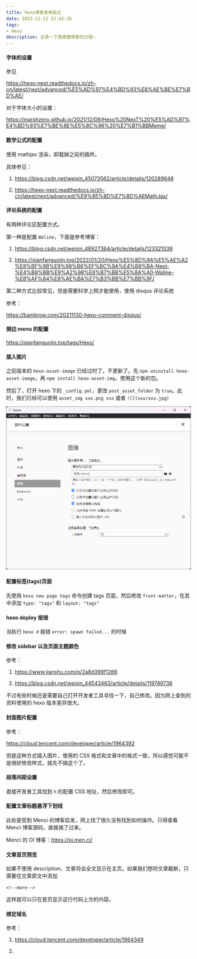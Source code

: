 ```yaml
---
title: hexo博客食用指北
date: 2023-11-12 22:43:38
tags: 
- Hexo
description: 记录一下我搭建博客的过程~
---
```


#### 字体的设置

参见 

https://hexo-next.readthedocs.io/zh-cn/latest/next/advanced/%E5%AD%97%E4%BD%93%E8%AE%BE%E7%BD%AE/

对于字体大小的设置：

https://marshzero.github.io/2021/12/09/Hexo%20NexT%20%E5%AD%97%E4%BD%93%E7%BE%8E%E5%8C%96%20%E7%B1%BBMeme/

#### 数学公式的配置

使用 mathjax 渲染，卸载掉之前的插件。

具体参见：

1. https://blog.csdn.net/weixin_45073562/article/details/120289648

2. https://hexo-next.readthedocs.io/zh-cn/latest/next/advanced/%E9%85%8D%E7%BD%AEMathJax/

#### 评论系统的配置

有两种评论区配置方式。

第一种是配置 `Waline`，下面是参考博客：

1. https://blog.csdn.net/weixin_48927364/article/details/123321038

2. https://qianfanguojin.top/2022/01/20/Hexo%E5%8D%9A%E5%AE%A2%E8%BF%9B%E9%98%B6%EF%BC%9A%E4%B8%BA-Next-%E4%B8%BB%E9%A2%98%E6%B7%BB%E5%8A%A0-Waline-%E8%AF%84%E8%AE%BA%E7%B3%BB%E7%BB%9F/

第二种方式比较常见，但是需要科学上网才能使用，使用 disqus 评论系统

参考：

https://bambrow.com/20211130-hexo-comment-disqus/

#### 侧边 menu 的配置

https://qianfanguojin.top/tags/Hexo/

#### 插入图片

之前版本的 `hexo-asset-image` 已经过时了，不更新了。先 `npm uninstall hexo-asset-image`，再 `npm install hexo-asset-img`，使用这个新的包。

然后了，打开 hexo 下的 `_config.yml`，更改 `post_asset_folder` 为 `true`。此时，我们已经可以使用 `asset_img xxx.png xxx` 或者 `![](xxx/xxx.jpg)`

![image-20231117222747974](hexo博客食用指北/image-20231117222747974.png)

#### 配置标签(tags)页面

先使用 `hexo new page tags` 命令创建 tags 页面，然后修改 `front-matter`，在其中添加 `type: "tags"` 和 `layout: "tags"`

#### hexo deploy 报错

当执行 `hexo d` 报错 `error: spawn failed...` 的时候

#### 修改 sidebar 以及页面主题颜色

参考：

1. https://www.jianshu.com/p/2a8d399f1266

2. https://blog.csdn.net/weixin_44543463/article/details/119749738

不过有些时候还是需要自己打开开发者工具寻找一下，自己修改。因为网上查到的资料使用的 hexo 版本差异很大。

#### 封面图片配置

参考：

https://cloud.tencent.com/developer/article/1964392

但是这种方式插入图片，使用的 CSS 格式和文章中的格式一致，所以感觉可能不是很好修改样式，就先不搞这个了。

#### 段落间距设置

直接开发者工具找到 `h` 的配置 CSS 地址，然后修改即可。

#### 配置文章标题悬浮下划线

此处是受到 Menci 的博客启发，网上找了很久没有找到如何操作。只得查看 Menci 博客源码，直接摘了过来。

Menci 的 OI 博客：https://oi.men.ci/

#### 文章首页预览

如果不使用 description，文章将会全文显示在主页。如果我们想将文章截断，只需要在文章原文中添加

```
<!--more-->
```

这样就可以只在首页显示这行代码上方的内容。

#### 绑定域名

参考：

1. https://cloud.tencent.com/developer/article/1964349

2. 